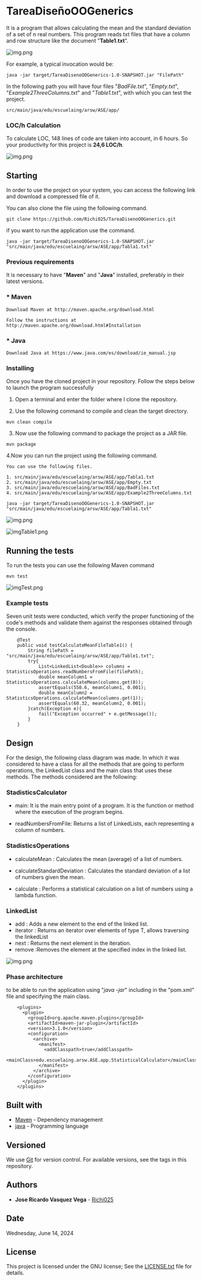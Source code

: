 
# TareaDiseñoOOGenerics

It is a program that allows calculating the mean and the standard deviation of a set of n real numbers. This program reads txt files that have a column and row structure like the document "**Table1.txt**".

![img.png](Images/imgm.png)

For example, a typical invocation would be:
```
java -jar target/TareaDisenoOOGenerics-1.0-SNAPSHOT.jar "FilePath"
```

In the following path you will have four files "*BadFile.txt*", "*Empty.txt*", "*Example2ThreeColumns.txt*" and "*Table1.txt*", with which you can test the project.

```
src/main/java/edu/escuelaing/arsw/ASE/app/
```
### LOC/h Calculation

To calculate LOC, 148 lines of code are taken into account, in 6 hours. So your productivity for this project is **24,6 LOC/h**.

![img.png](Images%2Fimg.png)

## Starting

In order to use the project on your system, you can access the following link and download a compressed file of it.

You can also clone the file using the following command.

```
git clone https://github.com/Richi025/TareaDisenoOOGenerics.git
```
if you want to run the application use the command.

```
java -jar target/TareaDisenoOOGenerics-1.0-SNAPSHOT.jar "src/main/java/edu/escuelaing/arsw/ASE/app/Tabla1.txt"
```


### Previous requirements

It is necessary to have "**Maven**" and "**Java**" installed, preferably in their latest versions.

### * Maven
```
Download Maven at http://maven.apache.org/download.html 

Follow the instructions at http://maven.apache.org/download.html#Installation
```
### * Java

```
Download Java at https://www.java.com/es/download/ie_manual.jsp
```


### Installing

Once you have the cloned project in your repository. Follow the steps below to launch the program successfully

1. Open a terminal and enter the folder where I clone the repository.

2. Use the following command to compile and clean the target directory.
```
mvn clean compile
```
3. Now use the following command to package the project as a JAR file.

```
mvn package
```

4.Now you can run the project using the following command.

```
You can use the following files.

1. src/main/java/edu/escuelaing/arsw/ASE/app/Tabla1.txt 
2. src/main/java/edu/escuelaing/arsw/ASE/app/Empty.txt
3. src/main/java/edu/escuelaing/arsw/ASE/app/BadFiles.txt
4. src/main/java/edu/escuelaing/arsw/ASE/app/Example2ThreeColumns.txt

java -jar target/TareaDisenoOOGenerics-1.0-SNAPSHOT.jar "src/main/java/edu/escuelaing/arsw/ASE/app/Tabla1.txt"
```
![img.png](Images/imgm.png)

![imgTable1.png](Images%2FimgTable1.png)



## Running the tests

To run the tests you can use the following Maven command

```
mvn test
```
![imgTest.png](Images%2FimgTest.png)

### Example tests

Seven unit tests were conducted, which verify the proper functioning of the code's methods and validate them against the responses obtained through the console.
```
    @Test
    public void testCalculateMeanFileTable1() {
        String filePath = "src/main/java/edu/escuelaing/arsw/ASE/app/Table1.txt";
        try{
            List<LinkedList<Double>> columns = StatisticsOperations.readNumbersFromFile(filePath);
            double meanColumn1 = StatisticsOperations.calculateMean(columns.get(0));
            assertEquals(550.6, meanColumn1, 0.001);
            double meanColumn2 = StatisticsOperations.calculateMean(columns.get(1));
            assertEquals(60.32, meanColumn2, 0.001);
        }catch(Exception e){
            fail("Exception occurred" + e.getMessage());
        }
    }
```
## Design

For the design, the following class diagram was made. In which it was considered to have a class for all the methods that are going to perform operations, the LinkedList class and the main class that uses these methods.
The methods considered are the following:

### StadisticsCalculator

* main: It is the main entry point of a program. It is the function or method where the execution of the program begins.

* readNumbersFromFile: Returns a list of LinkedLists, each representing a column of numbers.

### StadisticsOperations

* calculateMean : Calculates the mean (average) of a list of numbers.

* calculateStandardDeviation : Calculates the standard deviation of a list of numbers given the mean.

* calculate : Performs a statistical calculation on a list of numbers using a lambda function.


### LinkedList

* add : Adds a new element to the end of the linked list.
* iterator : Returns an iterator over elements of type T, allows traversing the linkedList
* next : Returns the next element in the iteration.
* remove :Removes the element at the specified index in the linked list.

![img.png](Images/imgDesing.png)

### Phase architecture

to be able to run the application using "*java -jar*" including in the "pom.xml" file and specifying the main class.

```
    <plugins>
      <plugin>
        <groupId>org.apache.maven.plugins</groupId>
        <artifactId>maven-jar-plugin</artifactId>
        <version>3.1.0</version>
        <configuration>
          <archive>
            <manifest>
              <addClasspath>true</addClasspath>
              <mainClass>edu.escuelaing.arsw.ASE.app.StatisticalCalculator</mainClass>
            </manifest>
          </archive>
        </configuration>
      </plugin>
    </plugins>
```
## Built with

* [Maven](https://maven.apache.org/) - Dependency management
* [java](https://www.java.com/es/) - Programming language

## Versioned

We use [Git](https://github.com/) for version control. For available versions, see the tags in this repository.

## Authors

* **Jose Ricardo Vasquez Vega** - [Richi025](https://github.com/Richi025)

## Date

Wednesday, June 14, 2024

## License

This project is licensed under the GNU license; See the [LICENSE.txt](LICENSE.txt) file for details.